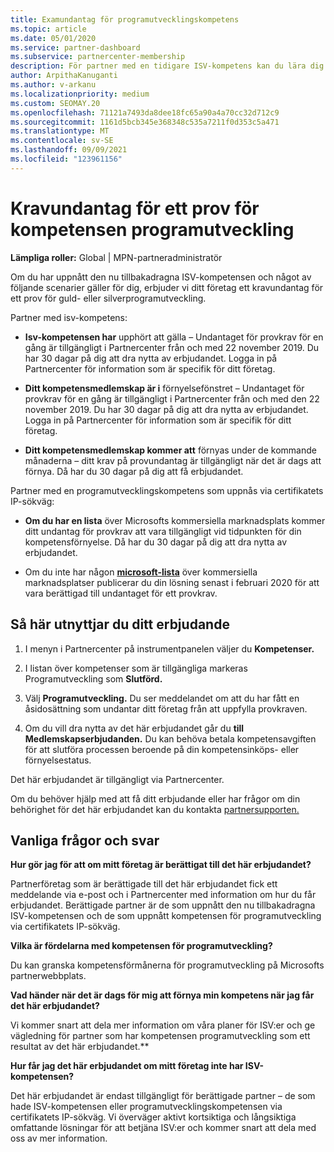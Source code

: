 ```yaml
---
title: Examundantag för programutvecklingskompetens
ms.topic: article
ms.date: 05/01/2020
ms.service: partner-dashboard
ms.subservice: partnercenter-membership
description: För partner med en tidigare ISV-kompetens kan du lära dig hur du får ett kravundantag för en prov för kompetensen programutveckling
author: ArpithaKanuganti
ms.author: v-arkanu
ms.localizationpriority: medium
ms.custom: SEOMAY.20
ms.openlocfilehash: 71121a7493da8dee18fc65a90a4a70cc32d712c9
ms.sourcegitcommit: 1161d5bcb345e368348c535a7211f0d353c5a471
ms.translationtype: MT
ms.contentlocale: sv-SE
ms.lasthandoff: 09/09/2021
ms.locfileid: "123961156"
---
```

# <a name="one-time-exam-requirements-exemption-for-the-application-development-competency"></a>Kravundantag för ett prov för kompetensen programutveckling

**Lämpliga roller:** Global | MPN-partneradministratör

Om du har uppnått den nu tillbakadragna ISV-kompetensen och något av följande scenarier gäller för dig, erbjuder [](https://partner.microsoft.com/membership/application-development-competency)vi ditt företag ett kravundantag för ett prov för guld- eller silverprogramutveckling. 

Partner med isv-kompetens:

- **Isv-kompetensen har** upphört att gälla – Undantaget för provkrav för en gång är tillgängligt i Partnercenter från och med 22 november 2019. Du har 30 dagar på dig att dra nytta av erbjudandet. Logga in på Partnercenter för information som är specifik för ditt företag.

- **Ditt kompetensmedlemskap är i** förnyelsefönstret – Undantaget för provkrav för en gång är tillgängligt i Partnercenter från och med den 22 november 2019. Du har 30 dagar på dig att dra nytta av erbjudandet. Logga in på Partnercenter för information som är specifik för ditt företag.

- **Ditt kompetensmedlemskap kommer att** förnyas under de kommande månaderna – ditt krav på provundantag är tillgängligt när det är dags att förnya. Då har du 30 dagar på dig att få erbjudandet.

Partner med en programutvecklingskompetens som uppnås via certifikatets IP-sökväg:

- **Om du har en lista** över Microsofts kommersiella marknadsplats kommer ditt undantag för provkrav att vara tillgängligt vid tidpunkten för din kompetensförnyelse. Då har du 30 dagar på dig att dra nytta av erbjudandet.

- Om du inte har någon **[microsoft-lista](https://azure.microsoft.com/overview/commercial-marketplace/)** över kommersiella marknadsplatser publicerar du din lösning senast i februari 2020 för att vara berättigad till undantaget för ett provkrav.

## <a name="how-to-take-advantage-of-your-offer"></a>Så här utnyttjar du ditt erbjudande

1. I menyn i Partnercenter på instrumentpanelen väljer du **Kompetenser.**
2. I listan över kompetenser som är tillgängliga markeras Programutveckling som **Slutförd.**

3. Välj **Programutveckling.** Du ser meddelandet om att du har fått en åsidosättning som undantar ditt företag från att uppfylla provkraven. 

4. Om du vill dra nytta av det här erbjudandet går du **till Medlemskapserbjudanden.** Du kan behöva betala kompetensavgiften för att slutföra processen beroende på din kompetensinköps- eller förnyelsestatus. 

Det här erbjudandet är tillgängligt via Partnercenter.

Om du behöver hjälp med att få ditt erbjudande eller har frågor om din behörighet för det här erbjudandet kan du kontakta [partnersupporten.](https://partner.microsoft.com/Support) 

## <a name="frequently-asked-questions"></a>Vanliga frågor och svar

**Hur gör jag för att om mitt företag är berättigat till det här erbjudandet?**

Partnerföretag som är berättigade till det här erbjudandet fick ett meddelande via e-post och i Partnercenter med information om hur du får erbjudandet. Berättigade partner är de som uppnått den nu tillbakadragna ISV-kompetensen och de som uppnått kompetensen för programutveckling via certifikatets IP-sökväg. 

**Vilka är fördelarna med kompetensen för programutveckling?**

Du kan granska kompetensförmånerna för programutveckling på Microsofts partnerwebbplats. 

**Vad händer när det är dags för mig att förnya min kompetens när jag får det här erbjudandet?** 

Vi kommer snart att dela mer information om våra planer för ISV:er och ge vägledning för partner som har kompetensen programutveckling som ett resultat av det här erbjudandet.**  

**Hur får jag det här erbjudandet om mitt företag inte har ISV-kompetensen?**

Det här erbjudandet är endast tillgängligt för berättigade partner – de som hade ISV-kompetensen eller programutvecklingskompetensen via certifikatets IP-sökväg. Vi överväger aktivt kortsiktiga och långsiktiga omfattande lösningar för att betjäna ISV:er och kommer snart att dela med oss av mer information. 


